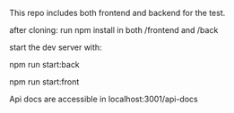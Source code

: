 This repo includes both frontend and backend for the test.


after cloning: run npm install in both /frontend and /back

start the dev server with:

npm run start:back 

npm run start:front

Api docs are accessible in localhost:3001/api-docs
